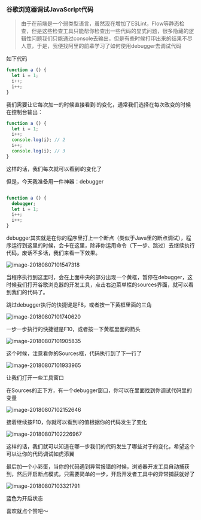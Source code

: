 ### 谷歌浏览器调试JavaScript代码

> 由于在前端是一个弱类型语言，虽然现在增加了ESLint，Flow等静态检查，但是这些检查工具只能帮你检查出一些代码的显式问题，很多隐藏的逻辑性问题我们只能通过console去输出，但是有些时候打印出来的结果不尽人意，于是，我便找阿里的前辈学习了如何使用debugger去调试代码

如下代码

```js
function a () {
  let i = 1;
  i++;
  i++;
}
```

我们需要让它每次加一的时候直接看到i的变化，通常我们选择在每次改变的时候在控制台输出：

```js
function a () {
  let i = 1;
  i++;
  console.log(i); // 2
  i++;
  console.log(i); // 3
}
```

这样的话，我们每次就可以看到i的变化了

但是，今天我准备用一件神器：debugger

```js

function a () {
  debugger;
  let i = 1;
  i++;
  i++;
}
```

debugger其实就是在你的程序里打上一个断点（类似于Java里的断点调试），程序运行到这里的时候，会卡在这里，除非你运用命令（下一步、跳过）去继续执行代码，废话不多话，我们来看一下效果。

![image-20180807101547318](/Users/wuyunhe/Desktop/image-20180807101547318.png)

当程序执行到这里时，会在上面中央的部分出现一个黄框，暂停在debugger，这时候我们打开谷歌浏览器的开发工具，点击右边菜单栏的sources界面，就可以看到我们的代码了。

跳过debugger执行的快捷键是F8，或者按一下黄框里面的三角

![image-20180807101740620](/Users/wuyunhe/Desktop/image-20180807101740620.png)

一步一步执行的快捷键是F10，或者按一下黄框里面的箭头

![image-20180807101905835](/Users/wuyunhe/Desktop/image-20180807101905835.png)

这个时候，注意看你的Sources框，代码执行到了下一行了

![image-20180807101933965](/Users/wuyunhe/Desktop/image-20180807101933965.png)

让我们打开一些工具窗口

在Sources的正下方，有一个debugger窗口，你可以在里面找到你调试代码里的变量

![image-20180807102152646](/Users/wuyunhe/Desktop/image-20180807102152646.png)

接着继续按F10，你就可以看到i的值根据你的代码发生了变化

![image-20180807102226967](/Users/wuyunhe/Desktop/image-20180807102226967.png)

这样的话，我们就可以知道在哪一步我们的代码发生了哪些对于的变化，希望这个可以让你的代码调试如虎添翼



最后加一个小彩蛋，当你的代码遇到异常报错的时候，浏览器开发工具自动捕获到，然后开启断点模式，只需要简单的一步，开启开发者工具中的异常捕获就好了





![image-20180807103321791](/Users/wuyunhe/Desktop/image-20180807103321791.png)

蓝色为开启状态



喜欢就点个赞吧～